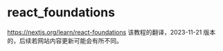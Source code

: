 # react_foundations

https://nextjs.org/learn/react-foundations 该教程的翻译，2023-11-21 版本的，后续若网站内容更新可能会有所不同。
